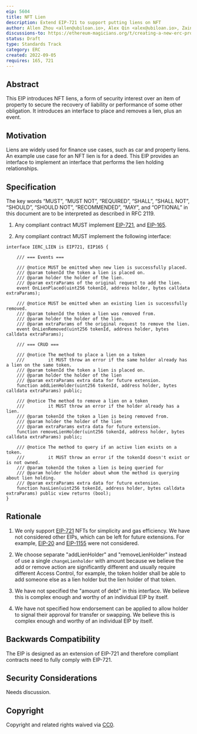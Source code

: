 ```yaml
---
eip: 5604
title: NFT Lien
description: Extend EIP-721 to support putting liens on NFT
author: Allen Zhou <allen@ubiloan.io>, Alex Qin <alex@ubiloan.io>, Zainan Victor Zhou (@xinbenlv)
discussions-to: https://ethereum-magicians.org/t/creating-a-new-erc-proposal-for-nft-lien/10683
status: Draft
type: Standards Track
category: ERC
created: 2022-09-05
requires: 165, 721
---
```


## Abstract

This EIP introduces NFT liens, a form of security interest over an item of property to secure the recovery of liability or performance of some other obligation. It introduces an interface to place and removes a lien, plus an event.

## Motivation

Liens are widely used for finance use cases, such as car and property liens. An example use case for an NFT lien is for a deed. This EIP provides an interface to implement an interface that performs the lien holding relationships.

## Specification

The key words “MUST”, “MUST NOT”, “REQUIRED”, “SHALL”, “SHALL NOT”, “SHOULD”, “SHOULD NOT”, “RECOMMENDED”, “MAY”, and “OPTIONAL” in this document are to be interpreted as described in RFC 2119.

1. Any compliant contract MUST implement [EIP-721](./eip-721.md), and [EIP-165](./eip-165.md).

2. Any compliant contract MUST implement the following interface:

```solidity
interface IERC_LIEN is EIP721, EIP165 {

    /// === Events ===

    /// @notice MUST be emitted when new lien is successfully placed.
    /// @param tokenId the token a lien is placed on.
    /// @param holder the holder of the lien.
    /// @param extraParams of the original request to add the lien.
    event OnLienPlaced(uint256 tokenId, address holder, bytes calldata extraParams);

    /// @notice MUST be emitted when an existing lien is successfully removed.
    /// @param tokenId the token a lien was removed from.
    /// @param holder the holder of the lien.
    /// @param extraParams of the original request to remove the lien.
    event OnLienRemoved(uint256 tokenId, address holder, bytes calldata extraParams);

    /// === CRUD ===

    /// @notice The method to place a lien on a token
    ///         it MUST throw an error if the same holder already has a lien on the same token.
    /// @param tokenId the token a lien is placed on.
    /// @param holder the holder of the lien
    /// @param extraParams extra data for future extension.
    function addLienHolder(uint256 tokenId, address holder, bytes calldata extraParams) public;

    /// @notice The method to remove a lien on a token
    ///         it MUST throw an error if the holder already has a lien.
    /// @param tokenId the token a lien is being removed from.
    /// @param holder the holder of the lien
    /// @param extraParams extra data for future extension.
    function removeLienHolder(uint256 tokenId, address holder, bytes calldata extraParams) public;

    /// @notice The method to query if an active lien exists on a token.
    ///         it MUST throw an error if the tokenId doesn't exist or is not owned.
    /// @param tokenId the token a lien is being queried for
    /// @param holder the holder about whom the method is querying about lien holding.
    /// @param extraParams extra data for future extension.
    function hasLien(uint256 tokenId, address holder, bytes calldata extraParams) public view returns (bool);
}
```

## Rationale

1. We only support [EIP-721](./eip-721.md) NFTs for simplicity and gas efficiency. We have not considered other EIPs, which can be left for future extensions. For example, [EIP-20](./eip-20.md) and [EIP-1155](./eip-1155.md) were not considered.

2. We choose separate "addLienHolder" and "removeLienHolder" instead of use a single `changeLienholder` with amount because we believe the add or remove action are significantly different and usually require different Access Control, for example, the token holder shall be able to add someone else as a lien holder but the lien holder of that token.

3. We have not specified the "amount of debt" in this interface. We believe this is complex enough and worthy of an individual EIP by itself.

4. We have not specified how endorsement can be applied to allow holder to signal their approval for transfer or swapping. We believe this is complex enough and worthy of an individual EIP by itself.

## Backwards Compatibility

The EIP is designed as an extension of EIP-721 and therefore compliant contracts need to fully comply with EIP-721.

## Security Considerations

Needs discussion.

## Copyright

Copyright and related rights waived via [CC0](../LICENSE.md).
